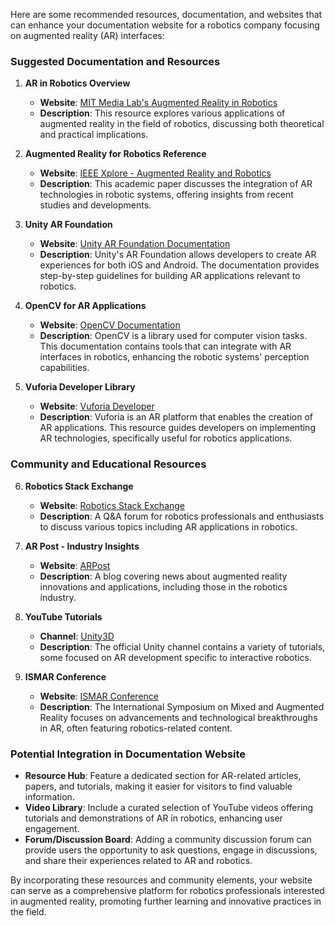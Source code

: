 Here are some recommended resources, documentation, and websites that can enhance your documentation website for a robotics company focusing on augmented reality (AR) interfaces:

### Suggested Documentation and Resources

1. **AR in Robotics Overview**
   - **Website**: [MIT Media Lab's Augmented Reality in Robotics](https://media.mit.edu/publications/2017-augmented-reality-in-robotics/)
   - **Description**: This resource explores various applications of augmented reality in the field of robotics, discussing both theoretical and practical implications.

2. **Augmented Reality for Robotics Reference**
   - **Website**: [IEEE Xplore - Augmented Reality and Robotics](https://ieeexplore.ieee.org/document/9250588)
   - **Description**: This academic paper discusses the integration of AR technologies in robotic systems, offering insights from recent studies and developments.

3. **Unity AR Foundation**
   - **Website**: [Unity AR Foundation Documentation](https://docs.unity3d.com/Manual/com.unity.xr.arfoundation.html)
   - **Description**: Unity's AR Foundation allows developers to create AR experiences for both iOS and Android. The documentation provides step-by-step guidelines for building AR applications relevant to robotics.

4. **OpenCV for AR Applications**
   - **Website**: [OpenCV Documentation](https://docs.opencv.org/master/d9/df8/tutorial_root.html)
   - **Description**: OpenCV is a library used for computer vision tasks. This documentation contains tools that can integrate with AR interfaces in robotics, enhancing the robotic systems' perception capabilities.

5. **Vuforia Developer Library**
   - **Website**: [Vuforia Developer](https://developer.vuforia.com/documentation)
   - **Description**: Vuforia is an AR platform that enables the creation of AR applications. This resource guides developers on implementing AR technologies, specifically useful for robotics applications.

### Community and Educational Resources

6. **Robotics Stack Exchange**
   - **Website**: [Robotics Stack Exchange](https://robotics.stackexchange.com/)
   - **Description**: A Q&A forum for robotics professionals and enthusiasts to discuss various topics including AR applications in robotics.

7. **AR Post - Industry Insights**
   - **Website**: [ARPost](https://arpost.co/)
   - **Description**: A blog covering news about augmented reality innovations and applications, including those in the robotics industry.

8. **YouTube Tutorials**
   - **Channel**: [Unity3D](https://www.youtube.com/user/Unity3D)
   - **Description**: The official Unity channel contains a variety of tutorials, some focused on AR development specific to interactive robotics.

9. **ISMAR Conference**
   - **Website**: [ISMAR Conference](http://www.ismar-conference.org/)
   - **Description**: The International Symposium on Mixed and Augmented Reality focuses on advancements and technological breakthroughs in AR, often featuring robotics-related content.

### Potential Integration in Documentation Website

- **Resource Hub**: Feature a dedicated section for AR-related articles, papers, and tutorials, making it easier for visitors to find valuable information.
- **Video Library**: Include a curated selection of YouTube videos offering tutorials and demonstrations of AR in robotics, enhancing user engagement.
- **Forum/Discussion Board**: Adding a community discussion forum can provide users the opportunity to ask questions, engage in discussions, and share their experiences related to AR and robotics.

By incorporating these resources and community elements, your website can serve as a comprehensive platform for robotics professionals interested in augmented reality, promoting further learning and innovative practices in the field.